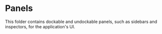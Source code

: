 # Panels

This folder contains dockable and undockable panels, such as sidebars and inspectors, for the application's UI.